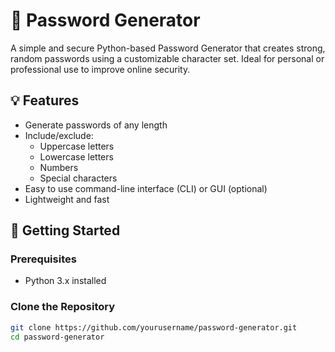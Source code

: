 # 🔐 Password Generator

A simple and secure Python-based Password Generator that creates strong, random passwords using a customizable character set. Ideal for personal or professional use to improve online security.

## 💡 Features

- Generate passwords of any length
- Include/exclude:
  - Uppercase letters
  - Lowercase letters
  - Numbers
  - Special characters
- Easy to use command-line interface (CLI) or GUI (optional)
- Lightweight and fast



## 🚀 Getting Started

### Prerequisites

- Python 3.x installed

### Clone the Repository

```bash
git clone https://github.com/yourusername/password-generator.git
cd password-generator
